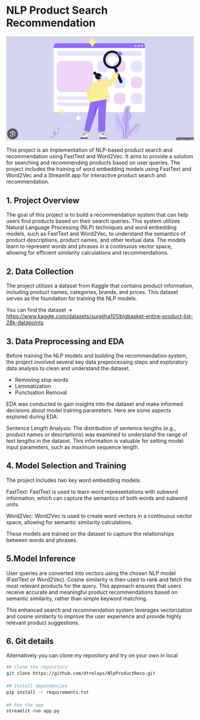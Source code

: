 # NLP Product Search Recommendation

![Product Search Recommendation](artifacts/image.png)

This project is an implementation of NLP-based product search and recommendation using FastText and Word2Vec. It aims to provide a solution for searching and recommending products based on user queries. The project includes the training of word embedding models using FastText and Word2Vec and a Streamlit app for interactive product search and recommendation.

## 1. Project Overview

The goal of this project is to build a recommendation system that can help users find products based on their search queries. This system utilizes Natural Language Processing (NLP) techniques and word embedding models, such as FastText and Word2Vec, to understand the semantics of product descriptions, product names, and other textual data. The models learn to represent words and phrases in a continuous vector space, allowing for efficient similarity calculations and recommendations.


## 2. Data Collection

The project utilizes a dataset from Kaggle that contains product information, including product names, categories, brands, and prices. This dataset serves as the foundation for training the NLP models.

You can find the dataset -> https://www.kaggle.com/datasets/surajjha101/bigbasket-entire-product-list-28k-datapoints

## 3. Data Preprocessing and EDA

Before training the NLP models and building the recommendation system, the project involved several key data preprocessing steps and exploratory data analysis to clean and understand the dataset.

- Removing stop words
- Lemmatization
- Punctuation Removal

EDA was conducted to gain insights into the dataset and make informed decisions about model training parameters. Here are some aspects explored during EDA:

Sentence Length Analysis: The distribution of sentence lengths (e.g., product names or descriptions) was examined to understand the range of text lengths in the dataset. This information is valuable for setting model input parameters, such as maximum sequence length.

## 4. Model Selection and Training

The project includes two key word embedding models:

FastText: FastText is used to learn word representations with subword information, which can capture the semantics of both words and subword units.

Word2Vec: Word2Vec is used to create word vectors in a continuous vector space, allowing for semantic similarity calculations.

These models are trained on the dataset to capture the relationships between words and phrases.

## 5.Model Inference

User queries are converted into vectors using the chosen NLP model (FastText or Word2Vec). Cosine similarity is then used to rank and fetch the most relevant products for the query. This approach ensures that users receive accurate and meaningful product recommendations based on semantic similarity, rather than simple keyword matching.

This enhanced search and recommendation system leverages vectorization and cosine similarity to improve the user experience and provide highly relevant product suggestions.

## 6. Git details

Alternatively you can clone my repository and try on your own in local

```bash
## Clone the repository
git clone https://github.com/dtrelays/NlpProductReco.git

## Install dependencies 
pip install -r requirements.txt

## Run the app
streamlit run app.py